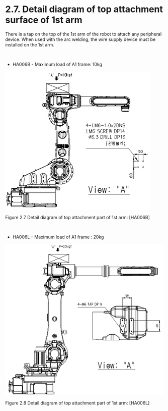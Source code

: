 ﻿# 2.7. Detail diagram of top attachment surface of 1st arm

There is a tap on the top of the 1st arm of the robot to attach any peripheral device.
When used with the arc welding, the wire supply device must be installed on the 1st arm.


<br>

*	HA006B - Maximum load of A1 frame: 10kg


![](../_assets/그림_2.7_ARMFRAME_상부_부착부상세도.png)

Figure 2.7 Detail diagram of top attachment part of 1st arm: [HA006B]

<br>

*	HA006L - Maximum load of A1 frame : 20kg

![](../_assets/그림_2.8_ARMFRAME_상부_부착부상세도.png)

Figure 2.8 Detail diagram of top attachment part of 1st arm: [HA006L]
 
